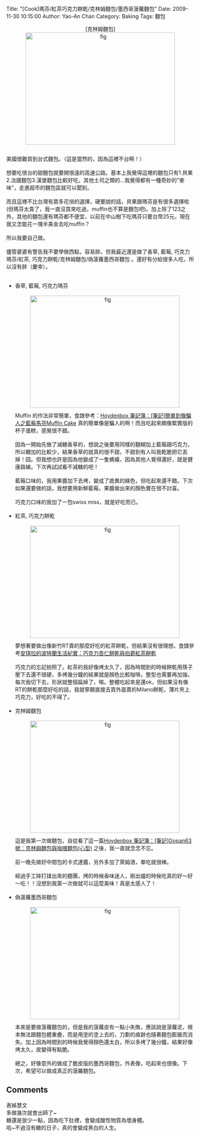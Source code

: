 Title: "[Cook]瑪芬/紅茶巧克力餅乾/克林姆麵包/墨西哥菠蘿麵包"
Date: 2009-11-30 10:15:00
Author: Yao-An Chan
Category: Baking
Tags: 麵包


<div class='post'>
<div style="text-align: center;">[克林姆麵包]<a onblur="try {parent.deselectBloggerImageGracefully();} catch(e) {}" href="http://1.bp.blogspot.com/_mvtDPM7iODU/SxQWz1RjvkI/AAAAAAAAE9Q/ryblLM1hTeo/s1600/DSC00629.JPG"><img style="margin: 0px auto 10px; display: block; text-align: center; cursor: pointer; width: 400px; height: 300px;" src="http://1.bp.blogspot.com/_mvtDPM7iODU/SxQWz1RjvkI/AAAAAAAAE9Q/ryblLM1hTeo/s400/DSC00629.JPG" alt="fig" id="BLOGGER_PHOTO_ID_5409974132108672578" border="0" /></a><br /></div>美國很難買到台式麵包。（這是當然的，因為這裡不台啊！）<br /><br />想要吃很台的甜麵包就要開很遠的高速公路。基本上我覺得這裡的麵包只有1.貝果2.法國麵包3.漢堡麵包比較好吃，其他土司之類的...我覺得都有一種奇妙的"麥味"，走進超市的麵包區就可以聞到。<br /><br />而且這裡不比台灣有眾多花俏的選擇，硬要說的話，貝果跟瑪芬是有很多選擇啦(但瑪芬太貴了，我一直沒買來吃過，muffin也不算是麵包吧)。加上除了123之外，其他的麵包還有瑪芬都不便宜，以前在中山樹下吃瑪芬只要台幣25元，現在我又怎能花一塊半美金去吃muffin？<br /><br />所以我要自己做。<br /><br />儘管婆婆有警告我不要學做西點，容易胖。但我最近還是做了香草, 藍莓, 巧克力瑪芬/紅茶, 巧克力餅乾/克林姆麵包/偽菠蘿墨西哥麵包 。還好有分給很多人吃，所以沒有胖（慶幸）。<br /><br /><ul><li>香草, 藍莓, 巧克力瑪芬<br /><br /><a onblur="try {parent.deselectBloggerImageGracefully();} catch(e) {}" href="http://4.bp.blogspot.com/_mvtDPM7iODU/SxQWW62OmCI/AAAAAAAAE9I/Nlk1EoOeDL0/s1600/DSC00625.JPG"><img style="margin: 0px auto 10px; display: block; text-align: center; cursor: pointer; width: 400px; height: 300px;" src="http://4.bp.blogspot.com/_mvtDPM7iODU/SxQWW62OmCI/AAAAAAAAE9I/Nlk1EoOeDL0/s400/DSC00625.JPG" alt="fig" id="BLOGGER_PHOTO_ID_5409973635388446754" border="0" /></a>Muffin 的作法非常簡單，食譜參考：<a href="http://www.wretch.cc/blog/hoydenbox/11130773">Hoydenbox 筆記簿：[筆記]簡單到像騙人之藍莓馬芬Muffin Cake</a>  真的簡單像是騙人的啊！而且吃起來頗像緊實版的杯子蛋糕，感覺很不錯。<br /><br />因為一開始先做了減糖香草的，想說之後要用同樣的麵糊加上藍莓跟巧克力，所以糖加的比較少，結果香草的就真的很不甜，不甜到有人叫我乾脆把它丟掉！囧。但我想也許是因為他變成了一隻螞蟻，因為其他人覺得還好，就是健康路線。下次再試試看不減糖的吧！<br /><br />藍莓口味的，我用果醬加下去烤，變成了詭異的綠色，但吃起來還不錯。下次如果還要做的話，我想要用新鮮藍莓。果醬做出來的顏色實在很不討喜。<br /><br />巧克力口味的我加了一包swiss miss，就是好吃而已。<br /><br /></li><li>紅茶, 巧克力餅乾<br /><br /><a onblur="try {parent.deselectBloggerImageGracefully();} catch(e) {}" href="http://1.bp.blogspot.com/_mvtDPM7iODU/SxQaXLhWUDI/AAAAAAAAE9Y/lXyxwAIsx9c/s1600/DSC00626.JPG"><img style="margin: 0px auto 10px; display: block; text-align: center; cursor: pointer; width: 400px; height: 300px;" src="http://1.bp.blogspot.com/_mvtDPM7iODU/SxQaXLhWUDI/AAAAAAAAE9Y/lXyxwAIsx9c/s400/DSC00626.JPG" alt="fig" id="BLOGGER_PHOTO_ID_5409978037910786098" border="0" /></a>夢想著要做出像新竹RT賣的那麼好吃的紅茶餅乾，但結果沒有很理想。食譜參考<a href="http://tw.myblog.yahoo.com/2006-twangela/article?mid=602&amp;prev=620&amp;next=597">安琪拉的波特蘭生活紀實：巧克力杏仁餅乾與伯爵紅茶餅乾<br /></a><br />巧克力的忘記拍照了。紅茶的我好像烤太久了，因為時間到的時候餅乾用筷子壓下去還不很硬，多烤幾分鐘的結果就是顏色比較咖啡。整型也需要再加強，每次我切下去，形狀就整個扁掉了，唉。整體吃起來是還ok，但如果沒有像RT的餅乾那麼好吃的話，我就寧願直接去買外面賣的Milano餅乾，薄片夾上巧克力，好吃的不得了。<br /><br /></li><li>克林姆麵包<br /><br /><a onblur="try {parent.deselectBloggerImageGracefully();} catch(e) {}" href="http://1.bp.blogspot.com/_mvtDPM7iODU/SxQeid0VyUI/AAAAAAAAE9g/oyxX_dLVJ3I/s1600/DSC00632.JPG"><img style="margin: 0px auto 10px; display: block; text-align: center; cursor: pointer; width: 400px; height: 300px;" src="http://1.bp.blogspot.com/_mvtDPM7iODU/SxQeid0VyUI/AAAAAAAAE9g/oyxX_dLVJ3I/s400/DSC00632.JPG" alt="fig" id="BLOGGER_PHOTO_ID_5409982629847353666" border="0" /></a>這是我第一次做麵包，自從看了這一篇<a href="http://www.wretch.cc/blog/hoydenbox/11149701#comment274587271">Hoydenbox 筆記簿：[筆記]Gopan63號：克林姆麵包與咖哩麵包(心型)</a> 之後，我一直就念念不忘。<br /><br />前一晚先做好中間包的卡式達醬，另外多加了萊姆酒，單吃就很棒。<br /><br />經過手工摔打揉出來的麵團，烤的時候香味迷人，剛出爐的時候吃真的好～好～吃！！沒想到我第一次做就可以這麼美味！真是太感人了！<br /><br /></li><li>偽菠蘿墨西哥麵包<br /><br /><a onblur="try {parent.deselectBloggerImageGracefully();} catch(e) {}" href="http://1.bp.blogspot.com/_mvtDPM7iODU/SxQg6XFlFqI/AAAAAAAAE9o/iVxE0pGuwkA/s1600/DSC00635.JPG"><img style="margin: 0px auto 10px; display: block; text-align: center; cursor: pointer; width: 400px; height: 300px;" src="http://1.bp.blogspot.com/_mvtDPM7iODU/SxQg6XFlFqI/AAAAAAAAE9o/iVxE0pGuwkA/s400/DSC00635.JPG" alt="fig" id="BLOGGER_PHOTO_ID_5409985239380727458" border="0" /></a>本來是要做菠蘿麵包的，但是我的菠蘿皮有一點小失敗，應該說是菠蘿泥，根本無法跟麵包體重疊，而是用塗的塗上去的，刀劃的痕跡也隨著麵包膨脹而消失。加上因為時間到的時候我覺得顏色還太白，所以多烤了幾分鐘，結果好像烤太久，皮變得有點脆。<br /><br />總之，好像意外的做成了脆皮版的墨西哥麵包，外表像，吃起來也很像。下次，希望可以做成真正的菠羅麵包。<br /></li></ul></div>
<h2>Comments</h2>
<div class='comments'>
<div class='comment'>
<div class='author'>表姊慧文</div>
<div class='content'>
多做幾次就會出師了~<br />糖還是放少一點，因為吃下肚裡，會變成酸性物質為壞身體。<br />哈~不過沒有糖的日子，真的會變成黑白的人生。</div>
</div>
</div>
